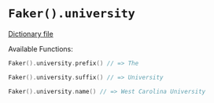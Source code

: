 # `Faker().university`

[Dictionary file](../src/main/resources/locales/en/university.yml)

Available Functions:  
```kotlin
Faker().university.prefix() // => The

Faker().university.suffix() // => University

Faker().university.name() // => West Carolina University
```
